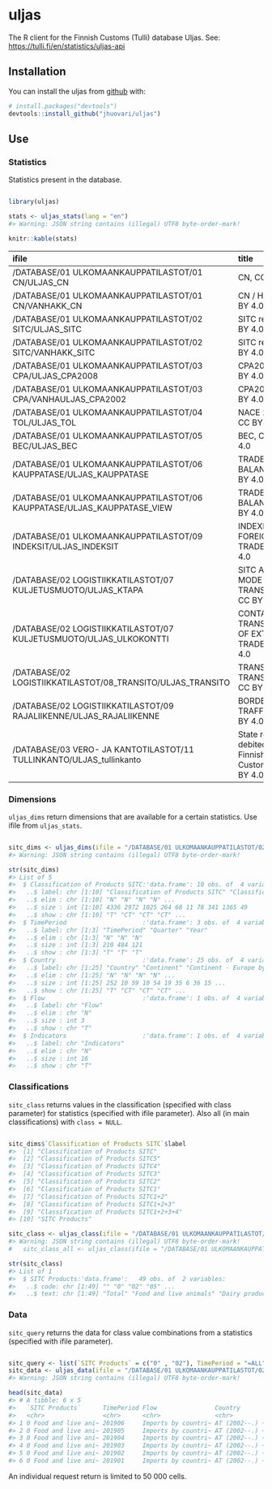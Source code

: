 
<!-- README.md is generated from README.Rmd. Please edit that file -->

# uljas

<!-- badges: start -->

<!-- badges: end -->

The R client for the Finnish Customs (Tulli) database Uljas. See:
<https://tulli.fi/en/statistics/uljas-api>

## Installation

You can install the uljas from [github](https://) with:

``` r
# install.packages("devtools")
devtools::install_github("jhuovari/uljas")
```

## Use

### Statistics

Statistics present in the database.

``` r

library(uljas)

stats <- uljas_stats(lang = "en")
#> Warning: JSON string contains (illegal) UTF8 byte-order-mark!

knitr::kable(stats)
```

| ifile                                                                     | title                                               | utime               |
| :------------------------------------------------------------------------ | :-------------------------------------------------- | :------------------ |
| /DATABASE/01 ULKOMAANKAUPPATILASTOT/01 CN/ULJAS\_CN                       | CN, CC BY 4.0                                       | 28.8.2019 7.35.47   |
| /DATABASE/01 ULKOMAANKAUPPATILASTOT/01 CN/VANHAKK\_CN                     | CN / HS, CC BY 4.0                                  | 19.12.2018 12.11.23 |
| /DATABASE/01 ULKOMAANKAUPPATILASTOT/02 SITC/ULJAS\_SITC                   | SITC rev4, CC BY 4.0                                | 28.8.2019 7.36.24   |
| /DATABASE/01 ULKOMAANKAUPPATILASTOT/02 SITC/VANHAKK\_SITC                 | SITC rev3, CC BY 4.0                                | 19.12.2018 12.11.41 |
| /DATABASE/01 ULKOMAANKAUPPATILASTOT/03 CPA/ULJAS\_CPA2008                 | CPA2008, CC BY 4.0                                  | 28.8.2019 7.36.44   |
| /DATABASE/01 ULKOMAANKAUPPATILASTOT/03 CPA/VANHAULJAS\_CPA2002            | CPA2002, CC BY 4.0                                  | 19.12.2018 12.12.05 |
| /DATABASE/01 ULKOMAANKAUPPATILASTOT/04 TOL/ULJAS\_TOL                     | NACE 2008, CC BY 4.0                                | 28.8.2019 7.36.53   |
| /DATABASE/01 ULKOMAANKAUPPATILASTOT/05 BEC/ULJAS\_BEC                     | BEC, CC BY 4.0                                      | 28.8.2019 7.52.18   |
| /DATABASE/01 ULKOMAANKAUPPATILASTOT/06 KAUPPATASE/ULJAS\_KAUPPATASE       | TRADE BALANCE, CC BY 4.0                            | 28.8.2019 7.36.53   |
| /DATABASE/01 ULKOMAANKAUPPATILASTOT/06 KAUPPATASE/ULJAS\_KAUPPATASE\_VIEW | TRADE BALANCE, CC BY 4.0                            | 28.8.2019 7.36.44   |
| /DATABASE/01 ULKOMAANKAUPPATILASTOT/09 INDEKSIT/ULJAS\_INDEKSIT           | INDEXES OF FOREIGN TRADE, CC BY 4.0                 | 28.8.2019 8.01.55   |
| /DATABASE/02 LOGISTIIKKATILASTOT/07 KULJETUSMUOTO/ULJAS\_KTAPA            | SITC AND MODE OF TRANSPORT, CC BY 4.0               | 28.8.2019 7.51.54   |
| /DATABASE/02 LOGISTIIKKATILASTOT/07 KULJETUSMUOTO/ULJAS\_ULKOKONTTI       | CONTAINER TRANSPORT OF EXTERNAL TRADE, CC BY 4.0    | 28.8.2019 7.52.11   |
| /DATABASE/02 LOGISTIIKKATILASTOT/08\_TRANSITO/ULJAS\_TRANSITO             | TRANSIT TRANSPORTS, CC BY 4.0                       | 27.8.2019 12.43.44  |
| /DATABASE/02 LOGISTIIKKATILASTOT/09 RAJALIIKENNE/ULJAS\_RAJALIIKENNE      | BORDER TRAFFIC, CC BY 4.0                           | 13.9.2019 11.57.39  |
| /DATABASE/03 VERO- JA KANTOTILASTOT/11 TULLINKANTO/ULJAS\_tullinkanto     | State revenue debited by Finnish Customs, CC BY 4.0 | 27.8.2019 13.37.34  |

### Dimensions

`uljas_dims` return dimensions that are available for a certain
statistics. Use ifile from `uljas_stats`.

``` r

sitc_dims <- uljas_dims(ifile = "/DATABASE/01 ULKOMAANKAUPPATILASTOT/02 SITC/ULJAS_SITC")
#> Warning: JSON string contains (illegal) UTF8 byte-order-mark!

str(sitc_dims)
#> List of 5
#>  $ Classification of Products SITC:'data.frame': 10 obs. of  4 variables:
#>   ..$ label: chr [1:10] "Classification of Products SITC" "Classification of Products SITC5" "Classification of Products SITC4" "Classification of Products SITC3" ...
#>   ..$ elim : chr [1:10] "N" "N" "N" "N" ...
#>   ..$ size : int [1:10] 4336 2972 1025 264 68 11 78 341 1365 49
#>   ..$ show : chr [1:10] "T" "CT" "CT" "CT" ...
#>  $ TimePeriod                     :'data.frame': 3 obs. of  4 variables:
#>   ..$ label: chr [1:3] "TimePeriod" "Quarter" "Year"
#>   ..$ elim : chr [1:3] "N" "N" "N"
#>   ..$ size : int [1:3] 210 484 121
#>   ..$ show : chr [1:3] "T" "T" "T"
#>  $ Country                        :'data.frame': 25 obs. of  4 variables:
#>   ..$ label: chr [1:25] "Country" "Continent" "Continent - Europe by countries" "Continent - North Africa by countries" ...
#>   ..$ elim : chr [1:25] "N" "N" "N" "N" ...
#>   ..$ size : int [1:25] 252 10 59 10 54 19 35 6 36 15 ...
#>   ..$ show : chr [1:25] "T" "CT" "CT" "CT" ...
#>  $ Flow                           :'data.frame': 1 obs. of  4 variables:
#>   ..$ label: chr "Flow"
#>   ..$ elim : chr "N"
#>   ..$ size : int 3
#>   ..$ show : chr "T"
#>  $ Indicators                     :'data.frame': 1 obs. of  4 variables:
#>   ..$ label: chr "Indicators"
#>   ..$ elim : chr "N"
#>   ..$ size : int 16
#>   ..$ show : chr "T"
```

### Classifications

`sitc_class` returns values in the classification (specified with class
parameter) for statistics (specified with ifile parameter). Also all (in
main classifications) with `class = NULL`.

``` r

sitc_dims$`Classification of Products SITC`$label
#>  [1] "Classification of Products SITC"       
#>  [2] "Classification of Products SITC5"      
#>  [3] "Classification of Products SITC4"      
#>  [4] "Classification of Products SITC3"      
#>  [5] "Classification of Products SITC2"      
#>  [6] "Classification of Products SITC1"      
#>  [7] "Classification of Products SITC1+2"    
#>  [8] "Classification of Products SITC1+2+3"  
#>  [9] "Classification of Products SITC1+2+3+4"
#> [10] "SITC Products"

sitc_class <- uljas_class(ifile = "/DATABASE/01 ULKOMAANKAUPPATILASTOT/02 SITC/ULJAS_SITC", class = "SITC Products")
#> Warning: JSON string contains (illegal) UTF8 byte-order-mark!
#   sitc_class_all <- uljas_class(ifile = "/DATABASE/01 ULKOMAANKAUPPATILASTOT/02 SITC/ULJAS_SITC", class = NULL)

str(sitc_class)
#> List of 1
#>  $ SITC Products:'data.frame':   49 obs. of  2 variables:
#>   ..$ code: chr [1:49] "" "0" "02" "05" ...
#>   ..$ text: chr [1:49] "Total" "Food and live animals" "Dairy products and birds' eggs" "Vegetables and fruit" ...
```

### Data

`sitc_query` returns the data for class value combinations from a
statistics (specified with ifile parameter).

``` r

sitc_query <- list(`SITC Products` = c("0" , "02"), TimePeriod = "=ALL", Flow = 1, Country = "AT", Indicators = "V1")
sitc_data <- uljas_data(ifile = "/DATABASE/01 ULKOMAANKAUPPATILASTOT/02 SITC/ULJAS_SITC", classifiers = sitc_query)
#> Warning: JSON string contains (illegal) UTF8 byte-order-mark!

head(sitc_data)
#> # A tibble: 6 x 5
#>   `SITC Products`      TimePeriod Flow                Country        values
#>   <chr>                <chr>      <chr>               <chr>           <int>
#> 1 0 Food and live ani~ 201906     Imports by countri~ AT (2002--.) ~ 1.93e6
#> 2 0 Food and live ani~ 201905     Imports by countri~ AT (2002--.) ~ 1.70e6
#> 3 0 Food and live ani~ 201904     Imports by countri~ AT (2002--.) ~ 2.10e6
#> 4 0 Food and live ani~ 201903     Imports by countri~ AT (2002--.) ~ 1.51e6
#> 5 0 Food and live ani~ 201902     Imports by countri~ AT (2002--.) ~ 3.95e6
#> 6 0 Food and live ani~ 201901     Imports by countri~ AT (2002--.) ~ 1.85e6
```

An individual request return is limited to 50 000 cells.
